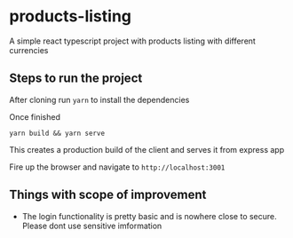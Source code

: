 # products-listing
A simple react typescript project with products listing with different currencies

## Steps to run the project

After cloning run `yarn` to install the dependencies

Once finished
```
yarn build && yarn serve
```

This creates a production build of the client and serves it from express app

Fire up the browser and navigate to `http://localhost:3001`


## Things with scope of improvement

- The login functionality is pretty basic and is nowhere close to secure. Please dont use sensitive imformation
